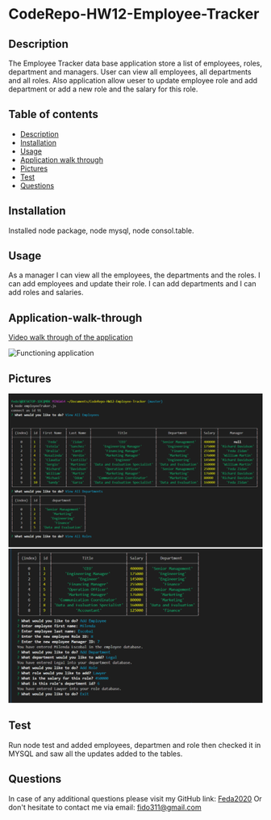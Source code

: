 # CodeRepo-HW12-Employee-Tracker

## Description

  The Employee Tracker data base application store a list of employees, roles, department and managers. User can view all employees, all departments and all roles. Also application allow ueser to update employee role and add department or add a new role and the salary for this role.  

## Table of contents

* [Description](#Description)
* [Installation](#Installation)
* [Usage](#Usage)
* [Application walk through](#Application-walk-through)
* [Pictures](#Pictures)
* [Test](#Test)
* [Questions](#Questions)

## Installation

  Installed node package, node mysql, node consol.table. 

## Usage

  As a manager I can view all the employees, the departments and the roles. I can add employees and update their role. I can add departments and I can add roles and salaries.

## Application-walk-through

[Video walk through of the application](https://drive.google.com/file/d/1gU5QNjKS58cI5mlcJdyCI6vpI_IGcWo9/view?usp=sharing)


![Functioning application](/asset/employeeTracker.gif)
 ## Pictures

 ![Functioning application](/asset/Capture1.PNG)
 ![Functioning application](/asset/Capture2.PNG)

## Test

Run node test and added employees, departmen and role then checked it in MYSQL and saw all the updates added to the tables. 

## Questions
In case of any additional questions please visit my GitHub link: [Feda2020](https://github.com/Feda2020) 
Or don't hesitate to contact me via email: fido311@gmail.com
    